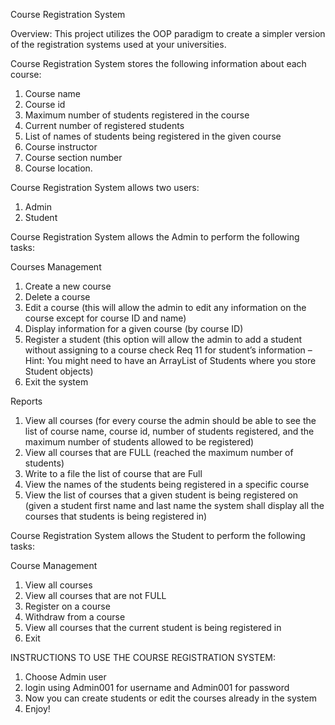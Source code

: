 Course Registration System 

Overview: 
This project utilizes the OOP paradigm to create a simpler version of the registration systems used at your universities. 

Course Registration System stores the following information about each course:
1. Course name
2. Course id
3. Maximum number of students registered in the course
4. Current number of registered students
5. List of names of students being registered in the given course
6. Course instructor
7. Course section number
8. Course location.

Course Registration System allows two users:
1. Admin 
2. Student 

Course Registration System allows the Admin to perform the following tasks: 

Courses Management
1. Create a new course
2. Delete a course
3. Edit a course (this will allow the admin to edit any information on the course except for course ID and name)
4. Display information for a given course (by course ID)
5. Register a student (this option will allow the admin to add a student without assigning to a course check Req 11 for student’s information – Hint: You might need to have an ArrayList of Students where you store Student objects)
6. Exit the system

Reports
1. View all courses (for every course the admin should be able to see the list of course name, course id, number of students registered, and the maximum number of students allowed to be registered)
2. View all courses that are FULL (reached the maximum number of students)
3. Write to a file the list of course that are Full
4. View the names of the students being registered in a specific course
5. View the list of courses that a given student is being registered on (given a student first name and last name the system shall display all the courses that students is being registered in)


Course Registration System allows the Student to perform the following tasks: 

Course Management
1. View all courses
2. View all courses that are not FULL
3. Register on a course 
4. Withdraw from a course
5. View all courses that the current student is being registered in
6. Exit


INSTRUCTIONS TO USE THE COURSE REGISTRATION SYSTEM:
1. Choose Admin user 
2. login using Admin001 for username and Admin001 for password 
3. Now you can create students or edit the courses already in the system 
4. Enjoy!

